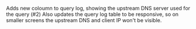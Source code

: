 Adds new coloumn to query log, showing the upstream DNS server used for the query (#2)
Also updates the query log table to be responsive, so on smaller screens the upstream DNS and client IP won't be visible.

